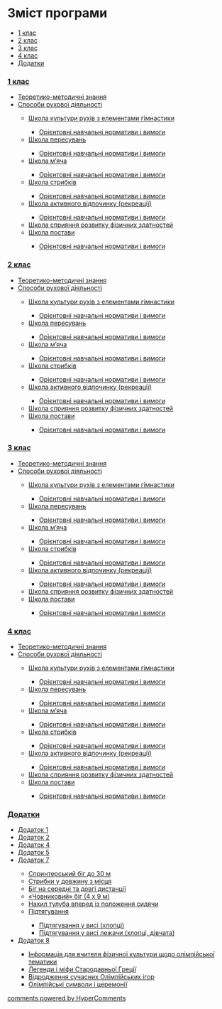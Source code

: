 <div id="hypercomments_widget" class="js-hypercomments-widget invisible"></div>

# Зміст програми

<div>
  <!-- Nav tabs -->
  <ul class="nav nav-tabs" role="tablist">
    <li role="presentation" class="active"><a href="#home" aria-controls="home" role="tab" data-toggle="tab">1 клас</a></li>
    <li role="presentation"><a href="#menu1" aria-controls="menu1" role="tab" data-toggle="tab">2 клас</a></li>
    <li role="presentation"><a href="#menu2" aria-controls="menu2" role="tab" data-toggle="tab">3 клас</a></li>
    <li role="presentation"><a href="#menu3" aria-controls="menu3" role="tab" data-toggle="tab">4 клас</a></li>
    <li role="presentation"><a href="#menu4" aria-controls="menu4" role="tab" data-toggle="tab">Додатки</a></li>
  </ul>
  <!-- Tab panes -->
  <div class="tab-content">
    <div role="tabpanel" class="tab-pane active" id="home"><h3><a href="http://physicalculturemon14.ed-era.com/1/1_klas.html">1 клас</a></h3>
<ul type="disc">
<li><a href="http://physicalculturemon14.ed-era.com/1/teoretiko_metodychni_znannya.html">Теоретико-методичні знання</a></li>
<li><a href="http://physicalculturemon14.ed-era.com/1/sposoby_rukhovoi_diyalnosty.html">Способи рухової діяльності</a></li>
<ul type="circle">
<li><a href="http://physicalculturemon14.ed-era.com/1/shkola_kultury_rukhiv_z_elementamy_himnastyky.html">Школа культури рухів з елементами гімнастики</a></li>
<ul type="square">
<li><a href="http://physicalculturemon14.ed-era.com/1/normatyvy_i_vymoohy1.html">Орієнтовні навчальні нормативи і вимоги</a></li>
</ul>
<li><a href="http://physicalculturemon14.ed-era.com/1/shkola_peresuvan.html">Школа пересувань</a></li>
<ul type="square">
<li><a href="http://physicalculturemon14.ed-era.com/1/normatyvy_i_vymoohy2.html">Орієнтовні навчальні нормативи і вимоги</a></li>
</ul>
<li><a href="http://physicalculturemon14.ed-era.com/1/shkola_myacha.html">Школа м’яча</a></li>
<ul type="square">
<li><a href="http://physicalculturemon14.ed-era.com/1/normatyvy_i_vymoohy3.html">Орієнтовні навчальні нормативи і вимоги</a></li>
</ul>
<li><a href="http://physicalculturemon14.ed-era.com/1/shkola_strybkyv.html">Школа стрибків</a></li>
<ul type="square">
<li><a href="http://physicalculturemon14.ed-era.com/1/normatyvy_i_vymoohy4.html">Орієнтовні навчальні нормативи і вимоги</a></li>
</ul>
<li><a href="http://physicalculturemon14.ed-era.com/1/shkola_aktyvnoho_vidpochynku.html">Школа активного відпочинку (рекреації)</a></li>
<ul type="square">
<li><a href="http://physicalculturemon14.ed-era.com/1/normatyvy_i_vymoohy5.html">Орієнтовні навчальні нормативи і вимоги</a></li>
</ul>
<li><a href="http://physicalculturemon14.ed-era.com/1/shkola_spryiannya_rozvytku_fizychnykh_zdibnostei.html">Школа сприяння розвитку фізичних здатностей</a></li>
<li><a href="http://physicalculturemon14.ed-era.com/1/shkola_postavy.html">Школа постави</a></li>
<ul type="square">
<li><a href="http://physicalculturemon14.ed-era.com/1/normatyvy_i_vymoohy7.html">Орієнтовні навчальні нормативи і вимоги</a></li>
</ul>
</ul>
</ul>
</div>
<div role="tabpanel" class="tab-pane" id="menu1"><h3><a href="http://physicalculturemon14.ed-era.com/2/2_klas.html">2 клас</a></h3>
<ul type="disc">
<li><a href="http://physicalculturemon14.ed-era.com/2/teoretiko_metodychni_znannya.html">Теоретико-методичні знання</a></li>
<li><a href="http://physicalculturemon14.ed-era.com/2/sposoby_rukhovoi_diyalnosty.html">Способи рухової діяльності</a></li>
<ul type="circle">
<li><a href="http://physicalculturemon14.ed-era.com/2/shkola_kultury_rukhiv_z_elementamy_himnastyky.html">Школа культури рухів з елементами гімнастики</a></li>
<ul type="square">
<li><a href="http://physicalculturemon14.ed-era.com/2/normatyvy_i_vymoohy1.html">Орієнтовні навчальні нормативи і вимоги</a></li>
</ul>
<li><a href="http://physicalculturemon14.ed-era.com/2/shkola_peresuvan.html">Школа пересувань</a></li>
<ul type="square">
<li><a href="http://physicalculturemon14.ed-era.com/2/normatyvy_i_vymoohy2.html">Орієнтовні навчальні нормативи і вимоги</a></li>
</ul>
<li><a href="http://physicalculturemon14.ed-era.com/2/shkola_myacha.html">Школа м’яча</a></li>
<ul type="square">
<li><a href="http://physicalculturemon14.ed-era.com/2/normatyvy_i_vymoohy3.html">Орієнтовні навчальні нормативи і вимоги</a></li>
</ul>
<li><a href="http://physicalculturemon14.ed-era.com/2/shkola_strybkyv.html">Школа стрибків</a></li>
<ul type="square">
<li><a href="http://physicalculturemon14.ed-era.com/2/normatyvy_i_vymoohy4.html">Орієнтовні навчальні нормативи і вимоги</a></li>
</ul>
<li><a href="http://physicalculturemon14.ed-era.com/2/shkola_aktyvnoho_vidpochynku.html">Школа активного відпочинку (рекреації)</a></li>
<ul type="square">
<li><a href="http://physicalculturemon14.ed-era.com/2/normatyvy_i_vymoohy5.html">Орієнтовні навчальні нормативи і вимоги</a></li>
</ul>
<li><a href="http://physicalculturemon14.ed-era.com/2/shkola_spryiannya_rozvytku_fizychnykh_zdibnostei.html">Школа сприяння розвитку фізичних здатностей</a></li>
<li><a href="http://physicalculturemon14.ed-era.com/2/shkola_postavy.html">Школа постави</a></li>
<ul type="square">
<li><a href="http://physicalculturemon14.ed-era.com/2/normatyvy_i_vymoohy7.html">Орієнтовні навчальні нормативи і вимоги</a></li>
</ul>
</ul>
</ul>
</div>
<div role="tabpanel" class="tab-pane" id="menu2"><h3><a href="http://physicalculturemon14.ed-era.com/3/3_klas.html">3 клас</a></h3>
<ul type="disc">
<li><a href="http://physicalculturemon14.ed-era.com/3/teoretiko_metodychni_znannya.html">Теоретико-методичні знання</a></li>
<li><a href="http://physicalculturemon14.ed-era.com/3/sposoby_rukhovoi_diyalnosty.html">Способи рухової діяльності</a></li>
<ul type="circle">
<li><a href="http://physicalculturemon14.ed-era.com/3/shkola_kultury_rukhiv_z_elementamy_himnastyky.html">Школа культури рухів з елементами гімнастики</a></li>
<ul type="square">
<li><a href="http://physicalculturemon14.ed-era.com/3/normatyvy_i_vymoohy1.html">Орієнтовні навчальні нормативи і вимоги</a></li>
</ul>
<li><a href="http://physicalculturemon14.ed-era.com/3/shkola_peresuvan.html">Школа пересувань</a></li>
<ul type="square">
<li><a href="http://physicalculturemon14.ed-era.com/3/normatyvy_i_vymoohy2.html">Орієнтовні навчальні нормативи і вимоги</a></li>
</ul>
<li><a href="http://physicalculturemon14.ed-era.com/3/shkola_myacha.html">Школа м’яча</a></li>
<ul type="square">
<li><a href="http://physicalculturemon14.ed-era.com/3/normatyvy_i_vymoohy3.html">Орієнтовні навчальні нормативи і вимоги</a></li>
</ul>
<li><a href="http://physicalculturemon14.ed-era.com/3/shkola_strybkyv.html">Школа стрибків</a></li>
<ul type="square">
<li><a href="http://physicalculturemon14.ed-era.com/3/normatyvy_i_vymoohy4.html">Орієнтовні навчальні нормативи і вимоги</a></li>
</ul>
<li><a href="http://physicalculturemon14.ed-era.com/3/shkola_aktyvnoho_vidpochynku.html">Школа активного відпочинку (рекреації)</a></li>
<ul type="square">
<li><a href="http://physicalculturemon14.ed-era.com/3/normatyvy_i_vymoohy5.html">Орієнтовні навчальні нормативи і вимоги</a></li>
</ul>
<li><a href="http://physicalculturemon14.ed-era.com/3/shkola_spryiannya_rozvytku_fizychnykh_zdibnostei.html">Школа сприяння розвитку фізичних здатностей</a></li>
<li><a href="http://physicalculturemon14.ed-era.com/3/shkola_postavy.html">Школа постави</a></li>
<ul type="square">
<li><a href="http://physicalculturemon14.ed-era.com/3/normatyvy_i_vymoohy7.html">Орієнтовні навчальні нормативи і вимоги</a></li>
</ul>
</ul>
</ul>
</div>
<div role="tabpanel" class="tab-pane" id="menu3"><h3><a href="http://physicalculturemon14.ed-era.com/4/4_klas.html">4 клас</a></h3>
<ul type="disc">
<li><a href="http://physicalculturemon14.ed-era.com/4/teoretiko_metodychni_znannya.html">Теоретико-методичні знання</a></li>
<li><a href="http://physicalculturemon14.ed-era.com/4/sposoby_rukhovoi_diyalnosty.html">Способи рухової діяльності</a></li>
<ul type="circle">
<li><a href="http://physicalculturemon14.ed-era.com/4/shkola_kultury_rukhiv_z_elementamy_himnastyky.html">Школа культури рухів з елементами гімнастики</a></li>
<ul type="square">
<li><a href="http://physicalculturemon14.ed-era.com/4/normatyvy_i_vymoohy1.html">Орієнтовні навчальні нормативи і вимоги</a></li>
</ul>
<li><a href="http://physicalculturemon14.ed-era.com/4/shkola_peresuvan.html">Школа пересувань</a></li>
<ul type="square">
<li><a href="http://physicalculturemon14.ed-era.com/4/normatyvy_i_vymoohy2.html">Орієнтовні навчальні нормативи і вимоги</a></li>
</ul>
<li><a href="http://physicalculturemon14.ed-era.com/4/shkola_myacha.html">Школа м’яча</a></li>
<ul type="square">
<li><a href="http://physicalculturemon14.ed-era.com/4/normatyvy_i_vymoohy3.html">Орієнтовні навчальні нормативи і вимоги</a></li>
</ul>
<li><a href="http://physicalculturemon14.ed-era.com/4/shkola_strybkyv.html">Школа стрибків</a></li>
<ul type="square">
<li><a href="http://physicalculturemon14.ed-era.com/4/normatyvy_i_vymoohy4.html">Орієнтовні навчальні нормативи і вимоги</a></li>
</ul>
<li><a href="http://physicalculturemon14.ed-era.com/4/shkola_aktyvnoho_vidpochynku.html">Школа активного відпочинку (рекреації)</a></li>
<ul type="square">
<li><a href="http://physicalculturemon14.ed-era.com/4/normatyvy_i_vymoohy5.html">Орієнтовні навчальні нормативи і вимоги</a></li>
</ul>
<li><a href="http://physicalculturemon14.ed-era.com/4/shkola_spryiannya_rozvytku_fizychnykh_zdibnostei.html">Школа сприяння розвитку фізичних здатностей</a></li>
<li><a href="http://physicalculturemon14.ed-era.com/4/shkola_postavy.html">Школа постави</a></li>
<ul type="square">
<li><a href="http://physicalculturemon14.ed-era.com/4/normatyvy_i_vymoohy7.html">Орієнтовні навчальні нормативи і вимоги</a></li>
</ul>
</ul>
</ul>
</div>
<div role="tabpanel" class="tab-pane" id="menu4"><h3><a href="http://physicalculturemon14.ed-era.com/dodatky/dodatky.html">Додатки</a></h3>
<ul type="disc">
<li><a href="http://physicalculturemon14.ed-era.com/dodatky/dodatok_1.html">Додаток 1</a></li>
<li><a href="http://physicalculturemon14.ed-era.com/dodatky/dodatok_2.html">Додаток 2</a></li>
<li><a href="http://physicalculturemon14.ed-era.com/dodatky/dodatok_4.html">Додаток 4</a></li>
<li><a href="http://physicalculturemon14.ed-era.com/dodatky/dodatok_5.html">Додаток 5</a></li>
<li><a href="http://physicalculturemon14.ed-era.com/dodatky/dodatok_7.html">Додаток 7</a></li>
<ul type="circle">
<li><a href="http://physicalculturemon14.ed-era.com/dodatky/sprint.html">Спринтерський біг до 30 м</a></li>
<li><a href="http://physicalculturemon14.ed-era.com/dodatky/strybok.html">Стрибки у довжину з місця</a></li>
<li><a href="http://physicalculturemon14.ed-era.com/dodatky/beg.html">Біг на середні та довгі дистанції</a></li>
<li><a href="http://physicalculturemon14.ed-era.com/dodatky/chovnik.html">«Човниковий» біг (4 х 9 м)</a></li>
<li><a href="http://physicalculturemon14.ed-era.com/dodatky/nahyl.html">Нахил тулуба вперед із положення сидячи</a></li>
<li><a href="http://physicalculturemon14.ed-era.com/dodatky/pidt.html">Підтягування</a></li>
<ul type="square">
<li><a href="http://physicalculturemon14.ed-era.com/dodatky/pidt_vys.html">Підтягування у висі (хлопці)</a></li>
<li><a href="http://physicalculturemon14.ed-era.com/dodatky/pidt_lej.html">Підтягування у висі лежачи (хлопці, дівчата)</a></li>
</ul>
</ul>
<li><a href="http://physicalculturemon14.ed-era.com/dodatky/dodatok_8.html">Додаток 8</a></li>
<ul type="square">
<li><a href="http://physicalculturemon14.ed-era.com/dodatky/inform.html">Інформація для вчителя фізичної культури щодо олімпійської тематики</a></li>
<li><a href="http://physicalculturemon14.ed-era.com/dodatky/legendy.html">Легенди і міфи Стародавньої Греції</a></li>
<li><a href="http://physicalculturemon14.ed-era.com/dodatky/vidr.html">Відродження сучасних Олімпійських ігор</a></li>
<li><a href="http://physicalculturemon14.ed-era.com/dodatky/olymp.html">Олімпійські символи і церемонії</a></li>
</ul>
</ul>
</ul>
</div>
</div>
</div>

<div class="js-hypercomments-container">
<a href="http://hypercomments.com" class="hc-link" title="comments widget">comments powered by HyperComments</a>
</div>